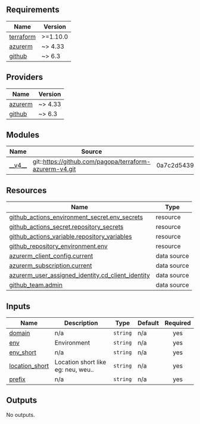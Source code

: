 <!-- markdownlint-disable -->
<!-- BEGIN_TF_DOCS -->
## Requirements

| Name | Version |
|------|---------|
| <a name="requirement_terraform"></a> [terraform](#requirement\_terraform) | >=1.10.0 |
| <a name="requirement_azurerm"></a> [azurerm](#requirement\_azurerm) | ~> 4.33 |
| <a name="requirement_github"></a> [github](#requirement\_github) | ~> 6.3 |

## Providers

| Name | Version |
|------|---------|
| <a name="provider_azurerm"></a> [azurerm](#provider\_azurerm) | ~> 4.33 |
| <a name="provider_github"></a> [github](#provider\_github) | ~> 6.3 |

## Modules

| Name | Source | Version |
|------|--------|---------|
| <a name="module___v4__"></a> [\_\_v4\_\_](#module\_\_\_v4\_\_) | git::https://github.com/pagopa/terraform-azurerm-v4.git | 0a7c2d5439660df28f2154eb86f5a8af0bbe8892 |

## Resources

| Name | Type |
|------|------|
| [github_actions_environment_secret.env_secrets](https://registry.terraform.io/providers/integrations/github/latest/docs/resources/actions_environment_secret) | resource |
| [github_actions_secret.repository_secrets](https://registry.terraform.io/providers/integrations/github/latest/docs/resources/actions_secret) | resource |
| [github_actions_variable.repository_variables](https://registry.terraform.io/providers/integrations/github/latest/docs/resources/actions_variable) | resource |
| [github_repository_environment.env](https://registry.terraform.io/providers/integrations/github/latest/docs/resources/repository_environment) | resource |
| [azurerm_client_config.current](https://registry.terraform.io/providers/hashicorp/azurerm/latest/docs/data-sources/client_config) | data source |
| [azurerm_subscription.current](https://registry.terraform.io/providers/hashicorp/azurerm/latest/docs/data-sources/subscription) | data source |
| [azurerm_user_assigned_identity.cd_client_identity](https://registry.terraform.io/providers/hashicorp/azurerm/latest/docs/data-sources/user_assigned_identity) | data source |
| [github_team.admin](https://registry.terraform.io/providers/integrations/github/latest/docs/data-sources/team) | data source |

## Inputs

| Name | Description | Type | Default | Required |
|------|-------------|------|---------|:--------:|
| <a name="input_domain"></a> [domain](#input\_domain) | n/a | `string` | n/a | yes |
| <a name="input_env"></a> [env](#input\_env) | Environment | `string` | n/a | yes |
| <a name="input_env_short"></a> [env\_short](#input\_env\_short) | n/a | `string` | n/a | yes |
| <a name="input_location_short"></a> [location\_short](#input\_location\_short) | Location short like eg: neu, weu.. | `string` | n/a | yes |
| <a name="input_prefix"></a> [prefix](#input\_prefix) | n/a | `string` | n/a | yes |

## Outputs

No outputs.
<!-- END_TF_DOCS -->
